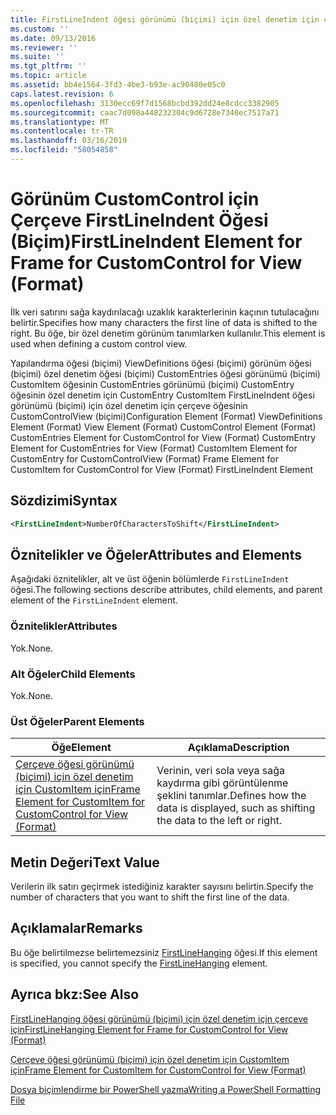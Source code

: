```yaml
---
title: FirstLineIndent öğesi görünümü (biçimi) için özel denetim için çerçeve için | Microsoft Docs
ms.custom: ''
ms.date: 09/13/2016
ms.reviewer: ''
ms.suite: ''
ms.tgt_pltfrm: ''
ms.topic: article
ms.assetid: bb4e1564-3fd3-4be3-b93e-ac90480e05c0
caps.latest.revision: 6
ms.openlocfilehash: 3130ecc69f7d1568bcbd392dd24e8cdcc3382905
ms.sourcegitcommit: caac7d098a448232304c9d6728e7340ec7517a71
ms.translationtype: MT
ms.contentlocale: tr-TR
ms.lasthandoff: 03/16/2019
ms.locfileid: "58054858"
---
```

# <a name="firstlineindent-element-for-frame-for-customcontrol-for-view-format"></a><span data-ttu-id="67025-102">Görünüm CustomControl için Çerçeve FirstLineIndent Öğesi (Biçim)</span><span class="sxs-lookup"><span data-stu-id="67025-102">FirstLineIndent Element for Frame for CustomControl for View (Format)</span></span>

<span data-ttu-id="67025-103">İlk veri satırını sağa kaydırılacağı uzaklık karakterlerinin kaçının tutulacağını belirtir.</span><span class="sxs-lookup"><span data-stu-id="67025-103">Specifies how many characters the first line of data is shifted to the right.</span></span> <span data-ttu-id="67025-104">Bu öğe, bir özel denetim görünüm tanımlarken kullanılır.</span><span class="sxs-lookup"><span data-stu-id="67025-104">This element is used when defining a custom control view.</span></span>

<span data-ttu-id="67025-105">Yapılandırma öğesi (biçimi) ViewDefinitions öğesi (biçimi) görünüm öğesi (biçimi) özel denetim öğesi (biçimi) CustomEntries öğesi görünümü (biçimi) CustomItem öğesinin CustomEntries görünümü (biçimi) CustomEntry öğesinin özel denetim için CustomEntry CustomItem FirstLineIndent öğesi görünümü (biçimi) için özel denetim için çerçeve öğesinin CustomControlView (biçimi)</span><span class="sxs-lookup"><span data-stu-id="67025-105">Configuration Element (Format) ViewDefinitions Element (Format) View Element (Format) CustomControl Element (Format) CustomEntries Element for CustomControl for View (Format) CustomEntry Element for CustomEntries for View (Format) CustomItem Element for CustomEntry for CustomControlView (Format) Frame Element for CustomItem for CustomControl for View (Format) FirstLineIndent Element</span></span>

## <a name="syntax"></a><span data-ttu-id="67025-106">Sözdizimi</span><span class="sxs-lookup"><span data-stu-id="67025-106">Syntax</span></span>

```xml
<FirstLineIndent>NumberOfCharactersToShift</FirstLineIndent>
```

## <a name="attributes-and-elements"></a><span data-ttu-id="67025-107">Öznitelikler ve Öğeler</span><span class="sxs-lookup"><span data-stu-id="67025-107">Attributes and Elements</span></span>

<span data-ttu-id="67025-108">Aşağıdaki öznitelikler, alt ve üst öğenin bölümlerde `FirstLineIndent` öğesi.</span><span class="sxs-lookup"><span data-stu-id="67025-108">The following sections describe attributes, child elements, and parent element of the `FirstLineIndent` element.</span></span>

### <a name="attributes"></a><span data-ttu-id="67025-109">Öznitelikler</span><span class="sxs-lookup"><span data-stu-id="67025-109">Attributes</span></span>

<span data-ttu-id="67025-110">Yok.</span><span class="sxs-lookup"><span data-stu-id="67025-110">None.</span></span>

### <a name="child-elements"></a><span data-ttu-id="67025-111">Alt Öğeler</span><span class="sxs-lookup"><span data-stu-id="67025-111">Child Elements</span></span>

<span data-ttu-id="67025-112">Yok.</span><span class="sxs-lookup"><span data-stu-id="67025-112">None.</span></span>

### <a name="parent-elements"></a><span data-ttu-id="67025-113">Üst Öğeler</span><span class="sxs-lookup"><span data-stu-id="67025-113">Parent Elements</span></span>

|<span data-ttu-id="67025-114">Öğe</span><span class="sxs-lookup"><span data-stu-id="67025-114">Element</span></span>|<span data-ttu-id="67025-115">Açıklama</span><span class="sxs-lookup"><span data-stu-id="67025-115">Description</span></span>|
|-------------|-----------------|
|[<span data-ttu-id="67025-116">Çerçeve öğesi görünümü (biçimi) için özel denetim için CustomItem için</span><span class="sxs-lookup"><span data-stu-id="67025-116">Frame Element for CustomItem for CustomControl for View (Format)</span></span>](./frame-element-for-customitem-for-customcontrol-for-view-format.md)|<span data-ttu-id="67025-117">Verinin, veri sola veya sağa kaydırma gibi görüntülenme şeklini tanımlar.</span><span class="sxs-lookup"><span data-stu-id="67025-117">Defines how the data is displayed, such as shifting the data to the left or right.</span></span>|

## <a name="text-value"></a><span data-ttu-id="67025-118">Metin Değeri</span><span class="sxs-lookup"><span data-stu-id="67025-118">Text Value</span></span>

<span data-ttu-id="67025-119">Verilerin ilk satırı geçirmek istediğiniz karakter sayısını belirtin.</span><span class="sxs-lookup"><span data-stu-id="67025-119">Specify the number of characters that you want to shift the first line of the data.</span></span>

## <a name="remarks"></a><span data-ttu-id="67025-120">Açıklamalar</span><span class="sxs-lookup"><span data-stu-id="67025-120">Remarks</span></span>

<span data-ttu-id="67025-121">Bu öğe belirtilmezse belirtemezsiniz [FirstLineHanging](./firstlinehanging-element-for-frame-for-customcontrol-for-view-format.md) öğesi.</span><span class="sxs-lookup"><span data-stu-id="67025-121">If this element is specified, you cannot specify the [FirstLineHanging](./firstlinehanging-element-for-frame-for-customcontrol-for-view-format.md) element.</span></span>

## <a name="see-also"></a><span data-ttu-id="67025-122">Ayrıca bkz:</span><span class="sxs-lookup"><span data-stu-id="67025-122">See Also</span></span>

[<span data-ttu-id="67025-123">FirstLineHanging öğesi görünümü (biçimi) için özel denetim için çerçeve için</span><span class="sxs-lookup"><span data-stu-id="67025-123">FirstLineHanging Element for Frame for CustomControl for View (Format)</span></span>](./firstlinehanging-element-for-frame-for-customcontrol-for-view-format.md)

[<span data-ttu-id="67025-124">Çerçeve öğesi görünümü (biçimi) için özel denetim için CustomItem için</span><span class="sxs-lookup"><span data-stu-id="67025-124">Frame Element for CustomItem for CustomControl for View (Format)</span></span>](./frame-element-for-customitem-for-customcontrol-for-view-format.md)

[<span data-ttu-id="67025-125">Dosya biçimlendirme bir PowerShell yazma</span><span class="sxs-lookup"><span data-stu-id="67025-125">Writing a PowerShell Formatting File</span></span>](./writing-a-powershell-formatting-file.md)
